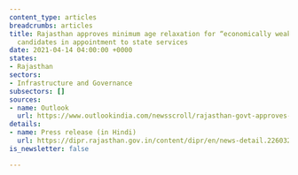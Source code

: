 ```yaml
---
content_type: articles
breadcrumbs: articles
title: Rajasthan approves minimum age relaxation for “economically weaker section”
  candidates in appointment to state services
date: 2021-04-14 04:00:00 +0000
states:
- Rajasthan
sectors:
- Infrastructure and Governance
subsectors: []
sources:
- name: Outlook
  url: https://www.outlookindia.com/newsscroll/rajasthan-govt-approves-age-relaxation-for-ews-category-candidates-in-state-services/2060503
details:
- name: Press release (in Hindi)
  url: https://dipr.rajasthan.gov.in/content/dipr/en/news-detail.226032.html
is_newsletter: false

---
```

